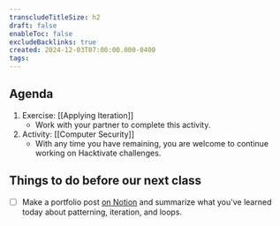 ```yaml
---
transcludeTitleSize: h2
draft: false
enableToc: false
excludeBacklinks: true
created: 2024-12-03T07:00:00.000-0400
tags:
---
```

## Agenda
1. Exercise: [[Applying Iteration]]
	- Work with your partner to complete this activity.
2. Activity: [[Computer Security]]
	- With any time you have remaining, you are welcome to continue working on Hacktivate challenges.
	  
## Things to do before our next class
- [ ] Make a portfolio post [on Notion](https://notion.so) and summarize what you've learned today about patterning, iteration, and loops.